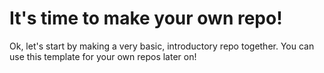 # It's time to make your own repo!
Ok, let's start by making a very basic, introductory repo together. You can use this template for your own repos later on!
